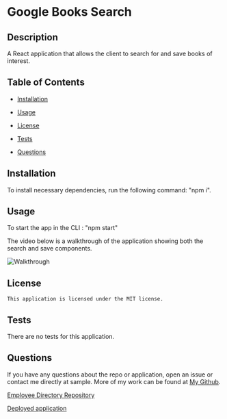# Google Books Search

## Description
A React application that allows the client to search for and save books of interest. 



  ## Table of Contents
  
  * [Installation](#installation)
  
  * [Usage](#usage)
  
  * [License](#license)

  * [Tests](#tests)
  
  * [Questions](#questions)
  
  ## Installation
  
  To install necessary dependencies, run the following command: "npm i".

   ## Usage

To start the app in the CLI : "npm start"  

The video below is a walkthrough of the application showing both the search and save components. 

![Walkthrough](client\public\img\BookSearchWalkthrough.gif)



  ## License
    
    This application is licensed under the MIT license.
    

  ## Tests
  
  There are no tests for this application.
  
      
  ## Questions  

  If you have any questions about the repo or application, open an issue or contact me directly at sample. More of my work can be found at [My Github](https://github.com/brob92993).

  [Employee Directory Repository](https://github.com/brob92993/GoogleBooksSearch.git)

  
  [Deployed application](https://booksearch92993.herokuapp.com/)